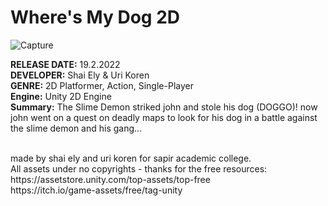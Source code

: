 # Where's My Dog 2D
![Capture](https://i.ibb.co/5LmThnK/WMD.jpg)

<b>RELEASE DATE:</b> 19.2.2022
<br>
<b>DEVELOPER:</b> Shai Ely & Uri Koren
<br>
<b>GENRE:</b> 2D Platformer, Action, Single-Player
<br>
<b>Engine:</b> Unity 2D Engine
<br>
<b>Summary:</b> The Slime Demon striked john and stole his dog (DOGGO)! now john went on a quest on deadly maps to look for his dog in a battle against the slime demon and his gang...


<br>
made by shai ely and uri koren for sapir academic college.
<br>
All assets under no copyrights - thanks for the free resources:
https://assetstore.unity.com/top-assets/top-free
</br>
https://itch.io/game-assets/free/tag-unity

